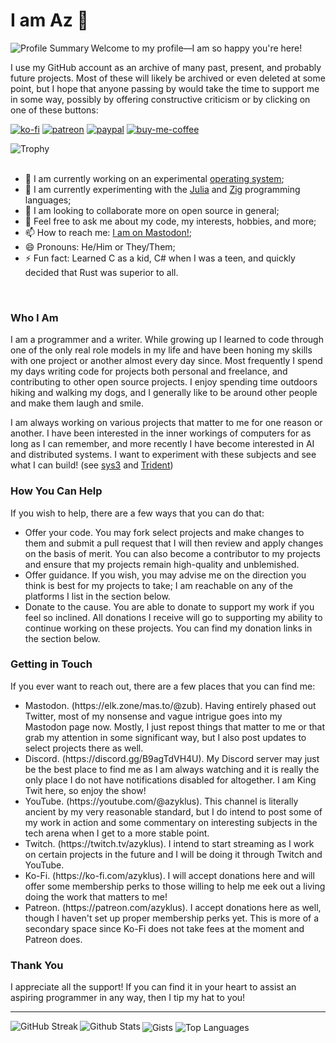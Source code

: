# I am Az 🦄

<div>
    <img align="left" alt="Profile Summary" src="https://github-profile-summary-cards.vercel.app/api/cards/profile-details?username=azyklus&theme=2077" />
</div>

Welcome to my profile—I am so happy you're here!

I use my GitHub account as an archive of many past, present, and probably future projects. Most of these will likely be archived or even deleted at some point,
but I hope that anyone passing by would take the time to support me in some way, possibly by offering constructive criticism or by clicking on one of these buttons:

[![ko-fi](https://img.shields.io/badge/Ko--fi-F16061?style=for-the-badge&logo=ko-fi&logoColor=white)](https://ko-fi.com/M4M4GDIVQ)
[![patreon](https://img.shields.io/badge/Patreon-F96854?style=for-the-badge&logo=patreon&logoColor=white)](https://patreon.com/azyklus)
[![paypal](https://img.shields.io/badge/PayPal-00457C?style=for-the-badge&logo=paypal&logoColor=white)](https://paypal.me/herroh)
[![buy-me-coffee](https://img.shields.io/badge/Buy_Me_A_Coffee-FFDD00?style=for-the-badge&logo=buy-me-a-coffee&logoColor=black)](https://buymeacoffee.com/azyklus)

<div>
    <img align="center" alt="Trophy" src="https://github-profile-trophy.vercel.app/?username=azyklus&theme=gruvbox" />
</div>

<br/>

- 🔭 I am currently working on an experimental [operating system](https://github.com/azyklus/sys3);
- 🌱 I am currently experimenting with the [Julia](https://julialang.org/) and [Zig](https://ziglang.org) programming languages;
- 👯 I am looking to collaborate more on open source in general;
- 💬 Feel free to ask me about my code, my interests, hobbies, and more;
- 📫 How to reach me: [I am on Mastodon!](https://mas.to/@zub);
- 😄 Pronouns: He/Him or They/Them;
- ⚡ Fun fact: Learned C as a kid, C# when I was a teen, and quickly decided that Rust was superior to all.

<br/>

### Who I Am
<p>
    I am a programmer and a writer. While growing up I learned to code through one of the only
    real role models in my life and have been honing my skills with one project or another almost
    every day since. Most frequently I spend my days writing code for projects both personal and
    freelance, and contributing to other open source projects. I enjoy spending time outdoors hiking
    and walking my dogs, and I generally like to be around other people and make them laugh and smile.
</p>
<p>
    I am always working on various projects that matter to me for one reason or another.
    I have been interested in the inner workings of computers for as long as I can remember,
    and more recently I have become interested in AI and distributed systems. I want to
    experiment with these subjects and see what I can build!
    (see <a href="https://github.com/azyklus/sys3">sys3</a> and <a href="https://github.com/azyklus/t2">Trident</a>)
</p>

### How You Can Help
<p>
    If you wish to help, there are a few ways that you can do that:
</p>
<ul>
    <li>
        Offer your code. You may fork select projects and make changes to them and submit a pull
        request that I will then review and apply changes on the basis of merit.
        You can also become a contributor to my projects and ensure that my projects
        remain high-quality and unblemished.
    </li>
    <li>
        Offer guidance. If you wish, you may advise me on the direction you think is best for my
        projects to take; I am reachable on any of the platforms I list in the section below.
    </li>
    <li>
        Donate to the cause. You are able to donate to support my work if you feel so inclined.
        All donations I receive will go to supporting my ability to continue working on these projects.
        You can find my donation links in the section below.
    </li>
</ul>

### Getting in Touch
<p>
    If you ever want to reach out, there are a few places that you can find me:
</p>
<ul>
    <li>
        Mastodon. (https://elk.zone/mas.to/@zub). Having entirely phased out Twitter, most of my
        nonsense and vague intrigue goes into my Mastodon page now. Mostly, I just repost things that
        matter to me or that grab my attention in some significant way, but I also post updates to
        select projects there as well.
    </li>
    <li>
        Discord. (https://discord.gg/B9agTdVH4U). My Discord server may just be the best place to find
        me as I am always watching and it is really the only place I do not have notifications disabled
        for altogether. I am King Twit here, so enjoy the show!
    </li>
    <li>
        YouTube. (https://youtube.com/@azyklus). This channel is literally ancient by my very reasonable
        standard, but I do intend to post some of my work in action and some commentary on interesting
        subjects in the tech arena when I get to a more stable point.
    </li>
    <li>
        Twitch. (https://twitch.tv/azyklus). I intend to start streaming as I work on certain projects
        in the future and I will be doing it through Twitch and YouTube.
    </li>
    <li>
        Ko-Fi. (https://ko-fi.com/azyklus). I will accept donations here and will offer some membership
        perks to those willing to help me eek out a living doing the work that matters to me!
    </li>
    <li>
        Patreon. (https://patreon.com/azyklus). I accept donations here as well, though I haven't set up
        proper membership perks yet. This is more of a secondary space since Ko-Fi does not take fees at
        the moment and Patreon does.
    </li>
</ul>

### Thank You
<p>
    I appreciate all the support! If you can find it in your heart to assist an aspiring programmer
    in any way, then I tip my hat to you!
</p>

<hr/>

<!-- GitHub Stat Cards -->
<div white-space="nowrap">
    <img align="left" alt="GitHub Streak" src="https://github-readme-streak-stats.herokuapp.com/?user=azyklus&theme=gruvbox" />
    <img align="left" alt="Github Stats" src="https://github-readme-stats.vercel.app/api?username=azyklus&count_private=true&show_icons=true&hide_border=true&theme=dark&text_color=dfdfdf" />
    <img align="center" alt="Gists" src="https://gists-readme.yizack.com/api?user=azyklus" />
    <img align="center" alt="Top Languages" src="https://github-readme-stats.vercel.app/api/top-langs?username=azyklus&hide_border=true&theme=dark&text_color=fff" />
</div>

<div white-space="nowrap">
</div>
